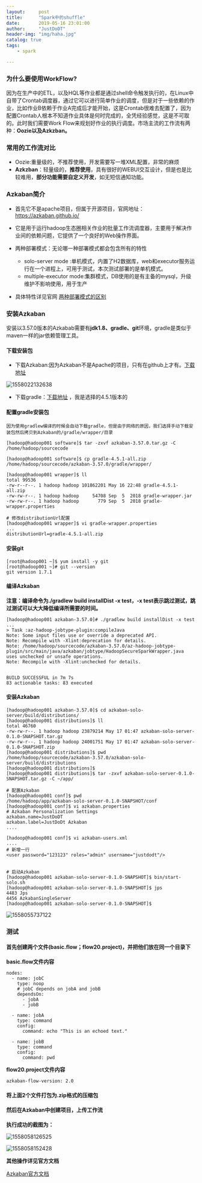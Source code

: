 ```yaml
---
layout:     post
title:      "Spark中的shuffle"
date:       2019-05-16 23:01:00
author:     "JustDoDT"
header-img: "img/haha.jpg"
catalog: true
tags:
    - spark

---
```


### 为什么要使用WorkFlow?

因为在生产中的ETL，以及HQL等作业都是通过shell命令触发执行的，在Linux中自带了Crontab调度器，通过它可以进行简单作业的调度，但是对于一些依赖的作业，比如作业B依赖于作业A完成后才能开始，这是Crontab很难去配置了，因为配置Crontab人根本不知道作业具体是何时完成的，全凭经验感觉，这是不可取的。此时我们需要Work Flow来规划好作业的执行调度。市场主流的工作流有两种：**Oozie以及Azkzban。**
### 常用的工作流对比

- Oozie:重量级的，不推荐使用，开发需要写一堆XML配置，非常的麻烦
- **Azkzban**：轻量级的，**推荐使用**，具有很好的WEBUI交互设计，但是也是比较难用，**部分功能需要自定义开发**，如无短信通知功能。

### Azkaban简介
- 首先它不是apache项目，但属于开源项目，官网地址：https://azkaban.github.io/
- 它是用于运行hadoop生态圈相关作业的批量工作流调度器，主要用于解决作业间的依赖问题，它提供了一个良好的Web操作界面。

- 两种部署模式：无论哪一种部署模式都会包含所有的特性
  - solo-server mode :单机模式，内置了H2数据库，web和executor服务运行在一个进程上，可用于测试，本次测试部署的是单机模式。
  - multiple-executor mode:集群模式，DB使用的是有主备的mysql，升级维护不影响使用，用于生产

- 具体特性详见官网 [两种部署模式的区别](https://azkaban.readthedocs.io/en/latest/getStarted.html#building-from-source)

### 安装Azkaban

安装以3.57.0版本的Azkabab需要有**jdk1.8、gradle、git**环境，gradle是类似于maven一样的jar依赖管理工具。

#### 下载安装包

- 下载Azkaban:因为Azkaban不是Apache的项目，只有在github上才有。[下载地址](https://github.com/azkaban/azkaban/releases?after=3.66.0)

![1558022132638](C:\Users\HUAWEI\AppData\Roaming\Typora\typora-user-images\1558022132638.png)

- 下载gradle：[下载地址](https://gradle.org/releases/)  ，我是选择的4.5.1版本的

#### 配置gradle安装包

`因为使用gradlew编译的时候会自动下载gradle，但是由于网络的原因，我们选择手动下载安装包然后拷贝到Azkaban的/gradle/wrapper/目录`

~~~
[hadoop@hadoop001 software]$ tar -zxvf azkaban-3.57.0.tar.gz -C /home/hadoop/sourcecode

[hadoop@hadoop001 software]$ cp gradle-4.5.1-all.zip /home/hadoop/sourcecode/azkaban-3.57.0/gradle/wrapper/

[hadoop@hadoop001 wrapper]$ ll
total 99536
-rw-r--r--. 1 hadoop hadoop 101862201 May 16 22:48 gradle-4.5.1-all.zip
-rw-rw-r--. 1 hadoop hadoop     54708 Sep  5  2018 gradle-wrapper.jar
-rw-rw-r--. 1 hadoop hadoop       779 Sep  5  2018 gradle-wrapper.properties

# 修改distributionUrl配置
[hadoop@hadoop001 wrapper]$ vi gradle-wrapper.properties 
...
distributionUrl=gradle-4.5.1-all.zip
~~~

#### 安装git

~~~
[root@hadoop001 ~]$ yum install -y git
[root@hadoop001 ~]# git --version
git version 1.7.1
~~~

#### 编译Azkaban

**注意：编译命令为./gradlew build installDist -x test，-x test表示跳过测试，跳过测试可以大大降低编译所需要的时间。**

~~~
[hadoop@hadoop001 azkaban-3.57.0]# ./gradlew build installDist -x test
...
> Task :az-hadoop-jobtype-plugin:compileJava 
Note: Some input files use or override a deprecated API.
Note: Recompile with -Xlint:deprecation for details.
Note: /home/hadoop/sourcecode/azkaban-3.57.0/az-hadoop-jobtype-plugin/src/main/java/azkaban/jobtype/HadoopSecureSparkWrapper.java uses unchecked or unsafe operations.
Note: Recompile with -Xlint:unchecked for details.


BUILD SUCCESSFUL in 7m 7s
83 actionable tasks: 83 executed

~~~

#### 安装Azkaban

~~~
[hadoop@hadoop001 azkaban-3.57.0]$ cd azkaban-solo-server/build/distributions/
[hadoop@hadoop001 distributions]$ ll
total 46760
-rw-rw-r--. 1 hadoop hadoop 23879214 May 17 01:47 azkaban-solo-server-0.1.0-SNAPSHOT.tar.gz
-rw-rw-r--. 1 hadoop hadoop 24001751 May 17 01:47 azkaban-solo-server-0.1.0-SNAPSHOT.zip
[hadoop@hadoop001 distributions]$ pwd
/home/hadoop/sourcecode/azkaban-3.57.0/azkaban-solo-server/build/distributions
[hadoop@hadoop001 distributions]$ 
[hadoop@hadoop001 distributions]$ tar -zxvf azkaban-solo-server-0.1.0-SNAPSHOT.tar.gz -C ~/app/

# 配置Azkaban
[hadoop@hadoop001 conf]$ pwd
/home/hadoop/app/azkaban-solo-server-0.1.0-SNAPSHOT/conf
[hadoop@hadoop001 conf]$ vi azkaban.properties 
# Azkaban Personalization Settings
azkaban.name=JustDoDT
azkaban.label=JustDoDt Azkaban
....

[hadoop@hadoop001 conf]$ vi azkaban-users.xml   
....  
# 新增一行
<user password="123123" roles="admin" username="justdodt"/>


# 启动Azkaban
[hadoop@hadoop001 azkaban-solo-server-0.1.0-SNAPSHOT]$ bin/start-solo.sh 
[hadoop@hadoop001 azkaban-solo-server-0.1.0-SNAPSHOT]$ jps
4483 Jps
4456 AzkabanSingleServer
[hadoop@hadoop001 azkaban-solo-server-0.1.0-SNAPSHOT]$ 
~~~



![1558055737122](C:\Users\HUAWEI\AppData\Roaming\Typora\typora-user-images\1558055737122.png)

### 测试

#### 首先创建两个文件(basic.flow；flow20.project)，并把他们放在同一个目录下

**basic.flow文件内容**

~~~
nodes:
  - name: jobC
    type: noop
    # jobC depends on jobA and jobB
    dependsOn:
      - jobA
      - jobB

  - name: jobA
    type: command
    config:
      command: echo "This is an echoed text."

  - name: jobB
    type: command
    config:
      command: pwd
~~~

**flow20.project文件内容**

~~~
azkaban-flow-version: 2.0
~~~

#### 将上面2个文件打包为.zip格式的压缩包

#### 然后在Azkaban中创建项目，上传工作流

**执行成功的截图为：**

![1558058126525](C:\Users\HUAWEI\AppData\Roaming\Typora\typora-user-images\1558058126525.png)

![1558058152428](C:\Users\HUAWEI\AppData\Roaming\Typora\typora-user-images\1558058152428.png)



**其他操作详见官方文档**

[Azkaban官方文档](https://azkaban.readthedocs.io/en/latest/createFlows.html)



























































